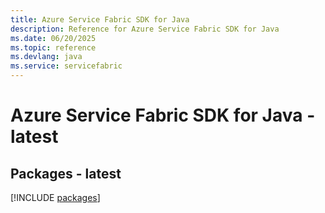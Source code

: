 ```yaml
---
title: Azure Service Fabric SDK for Java
description: Reference for Azure Service Fabric SDK for Java
ms.date: 06/20/2025
ms.topic: reference
ms.devlang: java
ms.service: servicefabric
---
```

# Azure Service Fabric SDK for Java - latest
## Packages - latest
[!INCLUDE [packages](service-fabric-index.md)]